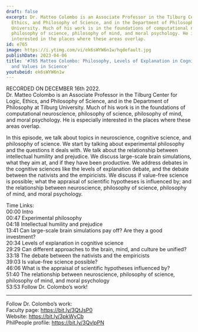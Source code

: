 ```yaml
---
draft: false
excerpt: Dr. Matteo Colombo is an Associate Professor in the Tilburg Center for Logic,
  Ethics, and Philosophy of Science, and in the Department of Philosophy at Tilburg
  University. Much of his work is in the foundations of computational neuroscience,
  philosophy of science, philosophy of mind, and moral psychology. He is especially
  interested in the places where these areas overlap.
id: e765
image: https://i.ytimg.com/vi/ek6sWYW6n1w/hqdefault.jpg
publishDate: 2023-04-06
title: '#765 Matteo Colombo: Philosophy, Levels of Explanation in Cognitive Science,
  and Values in Science'
youtubeid: ek6sWYW6n1w
---
```

RECORDED ON DECEMBER 16th 2022.  
Dr. Matteo Colombo is an Associate Professor in the Tilburg Center for Logic, Ethics, and Philosophy of Science, and in the Department of Philosophy at Tilburg University. Much of his work is in the foundations of computational neuroscience, philosophy of science, philosophy of mind, and moral psychology. He is especially interested in the places where these areas overlap.

In this episode, we talk about topics in neuroscience, cognitive science, and philosophy of science. We start by talking about experimental philosophy and the questions it deals with. We talk about the relationship between intellectual humility and prejudice. We discuss large-scale brain simulations, what they aim at, and if they have been productive. We address debates in the cognitive sciences like the levels of explanation debate, and the debate between the nativists and the empiricists. We discuss if value-free science is possible; what the appraisal of scientific hypotheses is influenced by; and the relationship between neuroscience, philosophy of science, philosophy of mind, and moral psychology.

Time Links:  
00:00 Intro  
00:47  Experimental philosophy  
04:18  Intellectual humility and prejudice  
13:41  Can large-scale brain simulations pay off? Are they a good investment?  
20:34  Levels of explanation in cognitive science  
29:29  Can different approaches to the brain, mind, and culture be unified?  
33:18  The debate between the nativists and the empiricists  
39:03  Is value-free science possible?  
46:06  What is the appraisal of scientific hypotheses influenced by?  
51:40  The relationship between neuroscience, philosophy of science, philosophy of mind, and moral psychology  
53:53  Follow Dr. Colombo’s work!

---

Follow Dr. Colombo’s work:  
Faculty page: https://bit.ly/3QtJsP0  
Website: https://bit.ly/3pkWyCb  
PhilPeople profile: https://bit.ly/3QvlpPN
